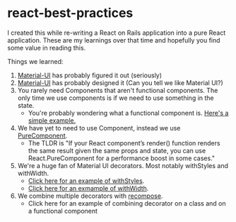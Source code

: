 # react-best-practices

I created this while re-writing a React on Rails application into a pure React application. These are my learnings over that time and hopefully you find some value in reading this.

Things we learned: 
1) <a href="https://material-ui.com/">Material-UI</a> has probably figured it out (seriously)
2) <a href="https://material.io/tools/icons/?style=baseline">Material-UI</a> has probably designed it (Can you tell we like Material UI?)
3) You rarely need Components that aren't functional components. The only time we use components is if we need to use something in the state.
    - You're probably wondering what a functional component is. <a href="/FirstExample.jsx">Here's a simple example.</a>
4) We have yet to need to use Component, instead we use <a href="https://reactjs.org/docs/react-api.html#reactpurecomponent">PureComponent</a>. 
    - The TLDR is "If your React component’s render() function renders the same result given the same props and state, you can use React.PureComponent for a performance boost in some cases."
5) We're a huge fan of Material UI decorators. Most notably withStyles and withWidth. 
    - <a href="/withStyle.jsx">Click here for an example of withStyles</a>.
    - <a href="/withWidth.jsx">Click here for an exmample of withWidth</a>.
6) We combine multiple decorators with <a href="https://github.com/acdlite/recompose">recompose</a>. 
    - Click here for an example of combining decorator on a class and on a functional component

